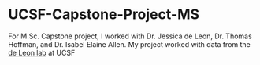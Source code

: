 # UCSF-Capstone-Project-MS

For M.Sc. Capstone project, I worked with Dr. Jessica de Leon, Dr. Thomas Hoffman, and Dr. Isabel Elaine Allen. My project worked with data from the [de Leon lab]([url](https://deleonlab.ucsf.edu)) at UCSF 
